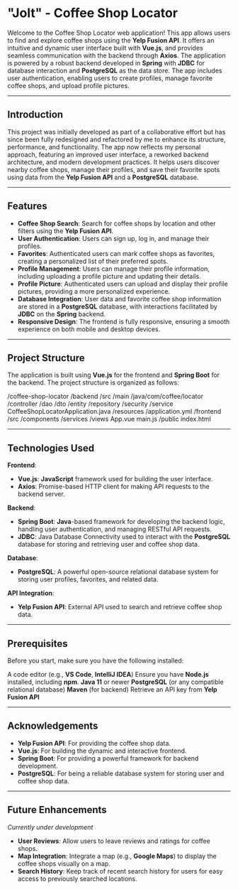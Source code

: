 # "Jolt" - Coffee Shop Locator

Welcome to the Coffee Shop Locator web application! This app allows users to find and explore coffee shops using the **Yelp Fusion API**. It offers an intuitive and dynamic user interface built with **Vue.js**, and provides seamless communication with the backend through **Axios**. The application is powered by a robust backend developed in **Spring** with **JDBC** for database interaction and **PostgreSQL** as the data store. The app includes user authentication, enabling users to create profiles, manage favorite coffee shops, and upload profile pictures.

---

## Introduction

This project was initially developed as part of a collaborative effort but has since been fully redesigned and refactored by me to enhance its structure, performance, and functionality. The app now reflects my personal approach, featuring an improved user interface, a reworked backend architecture, and modern development practices. It helps users discover nearby coffee shops, manage their profiles, and save their favorite spots using data from the **Yelp Fusion API** and a **PostgreSQL** database.

---

## Features
- **Coffee Shop Search**: Search for coffee shops by location and other filters using the **Yelp Fusion API**.
- **User Authentication**: Users can sign up, log in, and manage their profiles.
- **Favorites**: Authenticated users can mark coffee shops as favorites, creating a personalized list of their preferred spots.
- **Profile Management**: Users can manage their profile information, including uploading a profile picture and updating their details.
- **Profile Picture**: Authenticated users can upload and display their profile pictures, providing a more personalized experience.
- **Database Integration**: User data and favorite coffee shop information are stored in a **PostgreSQL** database, with interactions facilitated by **JDBC** on the **Spring** backend.
- **Responsive Design**: The frontend is fully responsive, ensuring a smooth experience on both mobile and desktop devices.

---

## Project Structure
The application is built using **Vue.js** for the frontend and **Spring Boot** for the backend. The project structure is organized as follows:

/coffee-shop-locator
    /backend
        /src
            /main
                /java/com/coffee/locator
                    /controller
                    /dao
                    /dto
                    /entity
                    /repository
                    /security
                    /service
                    CoffeeShopLocatorApplication.java
                /resources
                    /application.yml
    /frontend
        /src
            /components
            /services
            /views
            App.vue
            main.js
        /public
            index.html

---

## Technologies Used
**Frontend**:
- **Vue.js**: **JavaScript** framework used for building the user interface.
- **Axios**: Promise-based HTTP client for making API requests to the backend server.

**Backend**:
- **Spring Boot**: **Java**-based framework for developing the backend logic, handling user authentication, and managing RESTful API requests.
- **JDBC**: Java Database Connectivity used to interact with the **PostgreSQL** database for storing and retrieving user and coffee shop data.
  
**Database**:
- **PostgreSQL**: A powerful open-source relational database system for storing user profiles, favorites, and related data.

**API Integration**:
- **Yelp Fusion API**: External API used to search and retrieve coffee shop data.

---

## Prerequisites
Before you start, make sure you have the following installed:

A code editor (e.g., **VS Code**, **IntelliJ IDEA**)
Ensure you have **Node.js** installed, including **npm**.
**Java 11** or newer
**PostgreSQL** (or any compatible relational database)
**Maven** (for backend)
Retrieve an API key from **Yelp Fusion API**

---

## Acknowledgements

- **Yelp Fusion API**: For providing the coffee shop data.
- **Vue.js**: For building the dynamic and interactive frontend.
- **Spring Boot**: For providing a powerful framework for backend development.
- **PostgreSQL**: For being a reliable database system for storing user and coffee shop data.

---

## Future Enhancements
<em>Currently under development</em> <br>
- **User Reviews**: Allow users to leave reviews and ratings for coffee shops.
- **Map Integration**: Integrate a map (e.g., **Google Maps**) to display the coffee shops visually on a map.
- **Search History**: Keep track of recent search history for users for easy access to previously searched locations.

